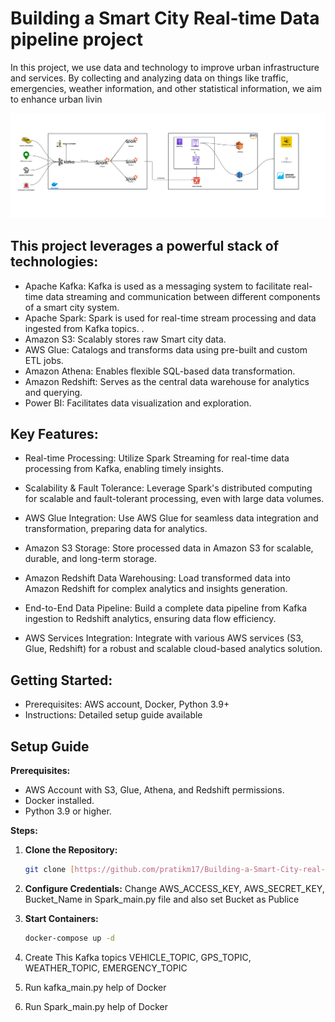 # Building a Smart City Real-time Data pipeline project

In this project, we use data and technology to improve urban infrastructure and services. By collecting and analyzing data 
on things like traffic, emergencies, weather information, and other statistical information, we aim to enhance urban livin

![System Architecture](Architecture.png)

## This project leverages a powerful stack of technologies:

- Apache Kafka: Kafka is used as a messaging system to facilitate real-time data streaming and communication between different components of a smart city system.
- Apache Spark: Spark is used for real-time stream processing and data ingested from Kafka topics. .
- Amazon S3: Scalably stores raw Smart city data.
- AWS Glue: Catalogs and transforms data using pre-built and custom ETL jobs.
- Amazon Athena: Enables flexible SQL-based data transformation.
- Amazon Redshift: Serves as the central data warehouse for analytics and querying.
- Power BI: Facilitates data visualization and exploration.

## Key Features:

- Real-time Processing: Utilize Spark Streaming for real-time data processing from Kafka, enabling timely insights.

- Scalability & Fault Tolerance: Leverage Spark's distributed computing for scalable and fault-tolerant processing, even with large data volumes.

- AWS Glue Integration: Use AWS Glue for seamless data integration and transformation, preparing data for analytics.

- Amazon S3 Storage: Store processed data in Amazon S3 for scalable, durable, and long-term storage.

- Amazon Redshift Data Warehousing: Load transformed data into Amazon Redshift for complex analytics and insights generation.

- End-to-End Data Pipeline: Build a complete data pipeline from Kafka ingestion to Redshift analytics, ensuring data flow efficiency.

- AWS Services Integration: Integrate with various AWS services (S3, Glue, Redshift) for a robust and scalable cloud-based analytics solution.

## Getting Started:

- Prerequisites: AWS account, Docker, Python 3.9+
- Instructions: Detailed setup guide available

## Setup Guide

**Prerequisites:**

- AWS Account with S3, Glue, Athena, and Redshift permissions.
- Docker installed.
- Python 3.9 or higher.

**Steps:**

1. **Clone the Repository:**

   ```bash
   git clone [https://github.com/pratikm17/Building-a-Smart-City-real-time-data-Pipeline-Project.git](https://github.com/pratikm17/Building-a-Smart-City-real-time-data-Pipeline-Project.git)
   ```

2. **Configure Credentials:**
     Change AWS_ACCESS_KEY, AWS_SECRET_KEY, Bucket_Name in Spark_main.py file and also set Bucket as Publice

3. **Start Containers:**
    ```bash
    docker-compose up -d
    ```
4. Create This Kafka topics VEHICLE_TOPIC, GPS_TOPIC, WEATHER_TOPIC, EMERGENCY_TOPIC 

5. Run kafka_main.py help of Docker

6. Run Spark_main.py help of Docker
